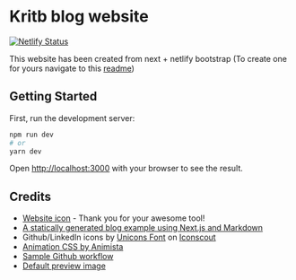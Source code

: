# Kritb blog website

[![Netlify Status](https://api.netlify.com/api/v1/badges/ed50f56e-4fc2-4c98-8b66-1e5074c6f3d3/deploy-status)](https://app.netlify.com/sites/next-starter/deploys)

This website has been created from next + netlify bootstrap (To create one for yours navigate to this [readme](./documents/bootstrap.md))

## Getting Started

First, run the development server:

```bash
npm run dev
# or
yarn dev
```

Open [http://localhost:3000](http://localhost:3000) with your browser to see the result.

## Credits

-   [Website icon](https://favicon.io/favicon-generator/) - Thank you for your awesome tool!
-   [A statically generated blog example using Next.js and Markdown](https://github.com/vercel/next.js/tree/canary/examples/blog-starter)
-   Github/LinkedIn icons by <a href="https://iconscout.com/contributors/unicons">Unicons Font</a> on <a href="https://iconscout.com">Iconscout</a>
-   [Animation CSS by Animista](http://animista.net)
-   [Sample Github workflow](https://github.com/gothinkster/dojo-realworld-example-app/blob/main/.github/workflows/ci-cd.yml)
-   [Default preview image](https://unsplash.com/@joshrh19)
